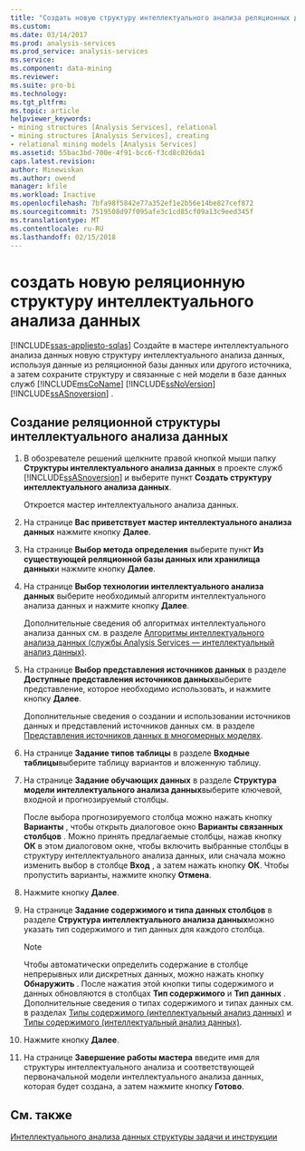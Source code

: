 ```yaml
---
title: "Создать новую структуру интеллектуального анализа реляционных данных | Документы Microsoft"
ms.custom: 
ms.date: 03/14/2017
ms.prod: analysis-services
ms.prod_service: analysis-services
ms.service: 
ms.component: data-mining
ms.reviewer: 
ms.suite: pro-bi
ms.technology: 
ms.tgt_pltfrm: 
ms.topic: article
helpviewer_keywords:
- mining structures [Analysis Services], relational
- mining structures [Analysis Services], creating
- relational mining models [Analysis Services]
ms.assetid: 55bac3bd-700e-4f91-bcc6-f3cd8c026da1
caps.latest.revision: 
author: Minewiskan
ms.author: owend
manager: kfile
ms.workload: Inactive
ms.openlocfilehash: 7bfa98f5842e77a352ef1e2b56e14be827cef872
ms.sourcegitcommit: 7519508d97f095afe3c1cd85cf09a13c9eed345f
ms.translationtype: MT
ms.contentlocale: ru-RU
ms.lasthandoff: 02/15/2018
---
```

# <a name="create-a-new-relational-mining-structure"></a>создать новую реляционную структуру интеллектуального анализа данных
[!INCLUDE[ssas-appliesto-sqlas](../../includes/ssas-appliesto-sqlas.md)]
Создайте в мастере интеллектуального анализа данных новую структуру интеллектуального анализа данных, используя данные из реляционной базы данных или другого источника, а затем сохраните структуру и связанные с ней модели в базе данных служб [!INCLUDE[msCoName](../../includes/msconame-md.md)] [!INCLUDE[ssNoVersion](../../includes/ssnoversion-md.md)] [!INCLUDE[ssASnoversion](../../includes/ssasnoversion-md.md)] .  
  
## <a name="to-create-a-relational-mining-structure"></a>Создание реляционной структуры интеллектуального анализа данных  
  
1.  В обозревателе решений щелкните правой кнопкой мыши папку **Структуры интеллектуального анализа данных** в проекте служб [!INCLUDE[ssASnoversion](../../includes/ssasnoversion-md.md)] и выберите пункт **Создать структуру интеллектуального анализа данных**.  
  
     Откроется мастер интеллектуального анализа данных.  
  
2.  На странице **Вас приветствует мастер интеллектуального анализа данных** нажмите кнопку **Далее**.  
  
3.  На странице **Выбор метода определения** выберите пункт **Из существующей реляционной базы данных или хранилища данных**и нажмите кнопку **Далее**.  
  
4.  На странице **Выбор технологии интеллектуального анализа данных** выберите необходимый алгоритм интеллектуального анализа данных и нажмите кнопку **Далее**.  
  
     Дополнительные сведения об алгоритмах интеллектуального анализа данных см. в разделе [Алгоритмы интеллектуального анализа данных (службы Analysis Services — интеллектуальный анализ данных)](../../analysis-services/data-mining/data-mining-algorithms-analysis-services-data-mining.md).  
  
5.  На странице **Выбор представления источников данных** в разделе **Доступные представления источников данных**выберите представление, которое необходимо использовать, и нажмите кнопку **Далее**.  
  
     Дополнительные сведения о создании и использовании источников данных и представлений источников данных см. в разделе [Представления источников данных в многомерных моделях](../../analysis-services/multidimensional-models/data-source-views-in-multidimensional-models.md).  
  
6.  На странице **Задание типов таблицы** в разделе **Входные таблицы**выберите таблицу вариантов и вложенную таблицу.  
  
7.  На странице **Задание обучающих данных** в разделе **Структура модели интеллектуального анализа данных**выберите ключевой, входной и прогнозируемый столбцы.  
  
     После выбора прогнозируемого столбца можно нажать кнопку **Варианты** , чтобы открыть диалоговое окно **Варианты связанных столбцов** . Можно принять предлагаемые столбцы, нажав кнопку **ОК** в этом диалоговом окне, чтобы включить выбранные столбцы в структуру интеллектуального анализа данных, или сначала можно изменить выбор в столбце **Вход** , а затем нажать кнопку **ОК**. Чтобы пропустить варианты, нажмите кнопку **Отмена**.  
  
8.  Нажмите кнопку **Далее**.  
  
9. На странице **Задание содержимого и типа данных столбцов** в разделе **Структура интеллектуального анализа данных**можно указать тип содержимого и тип данных для каждого столбца.  
  
    > [!NOTE]  
    >  Чтобы автоматически определить содержание в столбце непрерывных или дискретных данных, можно нажать кнопку **Обнаружить** . После нажатия этой кнопки типы содержимого и данных обновляются в столбцах **Тип содержимого** и **Тип данных** . Дополнительные сведения о типах содержимого и типах данных см. в разделах [Типы содержимого (интеллектуальный анализ данных)](../../analysis-services/data-mining/content-types-data-mining.md) и [Типы содержимого (интеллектуальный анализ данных)](../../analysis-services/data-mining/data-types-data-mining.md).  
  
10. Нажмите кнопку **Далее**.  
  
11. На странице **Завершение работы мастера** введите имя для структуры интеллектуального анализа и соответствующей первоначальной модели интеллектуального анализа данных, которая будет создана, а затем нажмите кнопку **Готово**.  
  
## <a name="see-also"></a>См. также  
 [Интеллектуального анализа данных структуры задачи и инструкции](../../analysis-services/data-mining/mining-structure-tasks-and-how-tos.md)  
  
  
